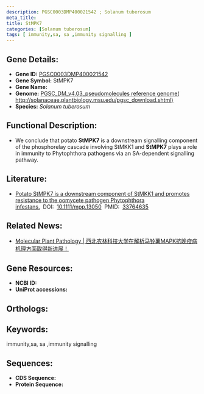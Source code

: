 ```yaml
---
description: PGSC0003DMP400021542 ; Solanum tuberosum
meta_title:
title: StMPK7
categories: [Solanum tuberosum]
tags: [ immunity,sa, sa ,immunity signalling ]
---
```


## Gene Details:
- **Gene ID:**	[PGSC0003DMP400021542]()
- **Gene Symbol:** StMPK7
- **Gene Name:** 
- **Genome:** [PGSC_DM_v4.03_pseudomolecules reference genome( http://solanaceae.plantbiology.msu.edu/pgsc_download.shtml)]()
- **Species:** *Solanum tuberosum*

## Functional Description:
   - We conclude that potato **StMPK7** is a downstream signalling component of the phosphorelay cascade involving StMKK1 and **StMPK7** plays a role in immunity to Phytophthora pathogens via an SA-dependent signalling pathway.

## Literature:
   - [Potato StMPK7 is a downstream component of StMKK1 and promotes resistance to the oomycete pathogen Phytophthora infestans.]( https://bsppjournals.onlinelibrary.wiley.com/doi/10.1111/mpp.13050)&nbsp;&nbsp;DOI:&nbsp;&nbsp;[10.1111/mpp.13050](https://bsppjournals.onlinelibrary.wiley.com/doi/10.1111/mpp.13050)&nbsp;&nbsp;PMID:&nbsp;&nbsp;[33764635](https://pubmed.ncbi.nlm.nih.gov/33764635/)

## Related News:
   - [Molecular Plant Pathology | 西北农林科技大学在解析马铃薯MAPK抗晚疫病机理方面取得新进展！](https://mp.weixin.qq.com/s?__biz=Mzg3MDEwNDEyMg==&mid=2247507407&idx=8&sn=7bb7c1cba357eb955e4cb30065a205d6&chksm=ce90709af9e7f98c8b058e0c602eae5d85b6fe5b3e571b24a5d7fe3fc20ad9a17a715e6360d7&scene=27#wechat_redirect)

## Gene Resources:
- **NCBI ID:** [](https://www.ncbi.nlm.nih.gov/gene/?term=)
- **UniProt accessions:** [](https://www.uniprot.org/uniprotkb//entry)

## Orthologs:


## Keywords:
immunity,sa, sa ,immunity signalling

## Sequences:
- **CDS Sequence:**
- **Protein Sequence:**
